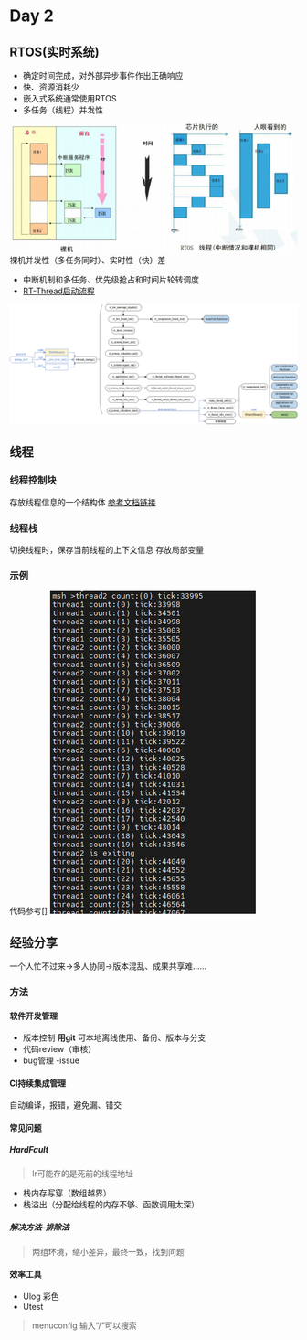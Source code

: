 # Day 2
## RTOS(实时系统)
- 确定时间完成，对外部异步事件作出正确响应
- 快、资源消耗少
- 嵌入式系统通常使用RTOS
- 多任务（线程）并发性
  
![裸机vsRTOS](./thread.png)
裸机并发性（多任务同时）、实时性（快）差
- 中断机制和多任务、优先级抢占和时间片轮转调度
- [RT-Thread启动流程](https://www.rt-thread.org/document/site/#/rt-thread-version/rt-thread-standard/programming-manual/basic/basic?id=rt-thread-%e5%90%af%e5%8a%a8%e6%b5%81%e7%a8%8b)
  
![RT-Thread启动流程](./rtt_startup.png)

## 线程
### 线程控制块
存放线程信息的一个结构体
[参考文档链接](https://www.rt-thread.org/document/site/#/rt-thread-version/rt-thread-standard/programming-manual/thread/thread?id=%e7%ba%bf%e7%a8%8b%e6%8e%a7%e5%88%b6%e5%9d%97)
### 线程栈
切换线程时，保存当前线程的上下文信息
存放局部变量
### 示例
代码参考[]
![运行结果](image.png)
## 经验分享
一个人忙不过来→多人协同→版本混乱、成果共享难……
### 方法
#### 软件开发管理
- 版本控制 **用git**
可本地离线使用、备份、版本与分支  
- 代码review（审核）
- bug管理 -issue
#### CI持续集成管理
自动编译，报错，避免漏、错交
#### 常见问题
##### HardFault
> lr可能存的是死前的线程地址
- 栈内存写穿（数组越界）
- 栈溢出（分配给线程的内存不够、函数调用太深）
##### 解决方法-排除法
> 两组环境，缩小差异，最终一致，找到问题
#### 效率工具
- Ulog 彩色
- Utest 
> menuconfig 输入“/”可以搜索
